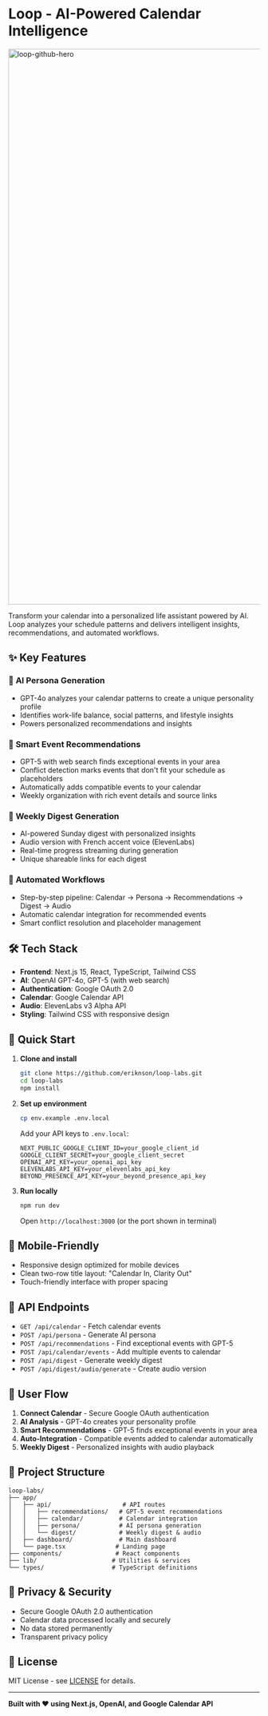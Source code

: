 # Loop - AI-Powered Calendar Intelligence

<img width="1978" height="1113" alt="loop-github-hero" src="https://github.com/user-attachments/assets/97dae94c-1786-4514-976b-9759d3a9cb28" />

Transform your calendar into a personalized life assistant powered by AI. Loop analyzes your schedule patterns and delivers intelligent insights, recommendations, and automated workflows.

## ✨ Key Features

### 🧠 **AI Persona Generation**
- GPT-4o analyzes your calendar patterns to create a unique personality profile
- Identifies work-life balance, social patterns, and lifestyle insights
- Powers personalized recommendations and insights

### 📅 **Smart Event Recommendations**
- GPT-5 with web search finds exceptional events in your area
- Conflict detection marks events that don't fit your schedule as placeholders
- Automatically adds compatible events to your calendar
- Weekly organization with rich event details and source links

### 🎯 **Weekly Digest Generation**
- AI-powered Sunday digest with personalized insights
- Audio version with French accent voice (ElevenLabs)
- Real-time progress streaming during generation
- Unique shareable links for each digest

### 🔄 **Automated Workflows**
- Step-by-step pipeline: Calendar → Persona → Recommendations → Digest → Audio
- Automatic calendar integration for recommended events
- Smart conflict resolution and placeholder management

## 🛠️ Tech Stack

- **Frontend**: Next.js 15, React, TypeScript, Tailwind CSS
- **AI**: OpenAI GPT-4o, GPT-5 (with web search)
- **Authentication**: Google OAuth 2.0
- **Calendar**: Google Calendar API
- **Audio**: ElevenLabs v3 Alpha API
- **Styling**: Tailwind CSS with responsive design

## 🚀 Quick Start

1. **Clone and install**
   ```bash
   git clone https://github.com/eriknson/loop-labs.git
   cd loop-labs
   npm install
   ```

2. **Set up environment**
   ```bash
   cp env.example .env.local
   ```
   
   Add your API keys to `.env.local`:
   ```env
   NEXT_PUBLIC_GOOGLE_CLIENT_ID=your_google_client_id
   GOOGLE_CLIENT_SECRET=your_google_client_secret
   OPENAI_API_KEY=your_openai_api_key
   ELEVENLABS_API_KEY=your_elevenlabs_api_key
   BEYOND_PRESENCE_API_KEY=your_beyond_presence_api_key
   ```

3. **Run locally**
   ```bash
   npm run dev
   ```
   
   Open `http://localhost:3000` (or the port shown in terminal)

## 📱 Mobile-Friendly

- Responsive design optimized for mobile devices
- Clean two-row title layout: "Calendar In, Clarity Out"
- Touch-friendly interface with proper spacing

## 🔧 API Endpoints

- `GET /api/calendar` - Fetch calendar events
- `POST /api/persona` - Generate AI persona
- `POST /api/recommendations` - Find exceptional events with GPT-5
- `POST /api/calendar/events` - Add multiple events to calendar
- `POST /api/digest` - Generate weekly digest
- `POST /api/digest/audio/generate` - Create audio version

## 🎯 User Flow

1. **Connect Calendar** - Secure Google OAuth authentication
2. **AI Analysis** - GPT-4o creates your personality profile
3. **Smart Recommendations** - GPT-5 finds exceptional events in your area
4. **Auto-Integration** - Compatible events added to calendar automatically
5. **Weekly Digest** - Personalized insights with audio playback

## 📁 Project Structure

```
loop-labs/
├── app/
│   ├── api/                    # API routes
│   │   ├── recommendations/   # GPT-5 event recommendations
│   │   ├── calendar/          # Calendar integration
│   │   ├── persona/           # AI persona generation
│   │   └── digest/            # Weekly digest & audio
│   ├── dashboard/             # Main dashboard
│   └── page.tsx              # Landing page
├── components/               # React components
├── lib/                     # Utilities & services
└── types/                   # TypeScript definitions
```

## 🔐 Privacy & Security

- Secure Google OAuth 2.0 authentication
- Calendar data processed locally and securely
- No data stored permanently
- Transparent privacy policy

## 📄 License

MIT License - see [LICENSE](LICENSE) for details.

---

**Built with ❤️ using Next.js, OpenAI, and Google Calendar API**